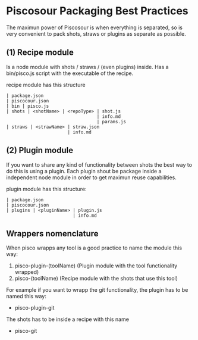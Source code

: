 # Piscosour Packaging Best Practices

The maximun power of Piscosour is when everything is separated, so is very convenient to pack shots, straws or plugins as separate as possible. 

## (1) Recipe module

Is a node module with shots / straws / (even plugins) inside. Has a bin/pisco.js script with the executable of the recipe. 

recipe module has this structure

```
| package.json
| piscocour.json
| bin | pisco.js
| shots | <shotName> | <repoType> | shot.js
                                  | info.md
                                  | params.js
| straws | <strawName> | straw.json
                       | info.md                                  
```

## (2) Plugin module

If you want to share any kind of functionality between shots the best way to do this is using a plugin. Each plugin shout be package inside a independent node module in order to get maximun reuse capabilities.
   
plugin module has this structure: 

```
| package.json
| piscocour.json
| plugins | <pluginName> | plugin.js
                         | info.md
```

## Wrappers nomenclature

When pisco wrapps any tool is a good practice to name the module this way:

1. pisco-plugin-(toolName) (Plugin module with the tool functionality wrapped) 
2. pisco-(toolName) (Recipe module with the shots that use this tool)

For example if you want to wrapp the git functionality, the plugin has to be named this way:

- pisco-plugin-git

The shots has to be inside a recipe with this name 
 
- pisco-git